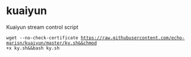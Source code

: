 # kuaiyun
Kuaiyun stream control script


<code>wget --no-check-certificate https://raw.githubusercontent.com/echo-marisn/kuaiyun/master/ky.sh&&chmod +x ky.sh&&bash ky.sh</code>
